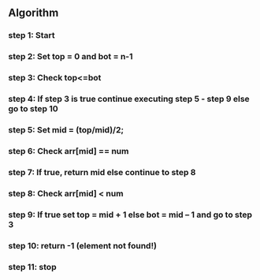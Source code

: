 ## Algorithm

 ### step 1: Start
 ### step 2: Set top = 0 and bot = n-1
 ### step 3: Check top<=bot
 ### step 4: If step 3 is true continue executing step 5 - step 9 else go to step 10
 ### step 5: Set mid = (top/mid)/2;
 ### step 6: Check arr[mid] == num
 ### step 7: If true, return mid else continue to step 8
 ### step 8: Check arr[mid] < num
 ### step 9: If true set top = mid + 1 else bot = mid – 1 and go to step 3
 ### step 10: return -1 (element not found!)
 ### step 11: stop
